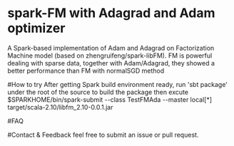 # spark-FM with Adagrad and Adam optimizer
A Spark-based implementation of Adam and Adagrad on Factorization Machine model (based on zhengruifeng/spark-libFM).
FM is powerful dealing with sparse data, together with Adam/Adagrad, they showed a better performance than FM with normalSGD method

#How to try
After getting Spark build environment ready, run 'sbt package' under the root of the source to build the package then excute
$SPARKHOME/bin/spark-submit --class TestFMAda --master local[*] target/scala-2.10/libfm_2.10-0.0.1.jar

#FAQ

#Contact & Feedback
feel free to submit an issue or pull request.
